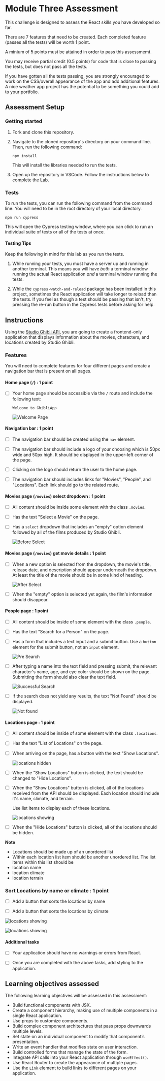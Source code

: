# Module Three Assessment

This challenge is designed to assess the React skills you have developed so far.

There are 7 features that need to be created. Each completed feature (passes all the tests) will be worth 1 point.

A minium of 5 points must be attained in order to pass this assessmemt.

You may receive partial credit (0.5 points) for code that is close to passing the tests, but does not pass all the tests.

If you have gotten all the tests passing, you are strongly encouraged to work on the CSS/overall appearance of the app and add additional features. A nice weather app project has the potential to be something you could add to your portfolio.

## Assessment Setup

### Getting started

1. Fork and clone this repository.

1. Navigate to the cloned repository's directory on your command line. Then, run the following command:

   ```
   npm install
   ```

   This will install the libraries needed to run the tests.

1. Open up the repository in VSCode. Follow the instructions below to complete the Lab.

### Tests

To run the tests, you can run the following command from the command line. You will need to be in the root directory of your local directory.

```
npm run cypress
```

This will open the Cypress testing window, where you can click to run an individual suite of tests or all of the tests at once.

#### Testing Tips

Keep the following in mind for this lab as you run the tests.

1. While running your tests, you must have a server up and running in another terminal. This means you will have _both_ a terminal window running the actual React application _and_ a terminal window running the tests.

1. While the `cypress-watch-and-reload` package has been installed in this project, sometimes the React application will take longer to reload than the tests. If you feel as though a test should be passing that isn't, try pressing the re-run button in the Cypress tests before asking for help.

## Instructions

Using the [Studio Ghibli API](https://resource-ghibli-api-pursuit.onrender.com), you are going to create a frontend-only application that displays information about the movies, characters, and locations created by Studio Ghibli.

### Features

You will need to complete features for four different pages and create a navigation bar that is present on all pages.

#### Home page (`/`) : 1 point

- [ ] Your home page should be accessible via the `/` route and include the following text:

  ```
  Welcome to GhibliApp
  ```

  ![Welcome Page](./assets/welcome.png)

#### Navigation bar : 1 point

- [ ] The navigation bar should be created using the `nav` element.

- [ ] The navigation bar should include a logo of your choosing which is 50px wide and 50px high. It should be displayed in the upper-left corner of the page.

- [ ] Clicking on the logo should return the user to the home page.

- [ ] The navigation bar should includes links for "Movies", "People", and "Locations". Each link should go to the related route.

#### Movies page (`/movies`) select dropdown : 1 point

- [ ] All content should be inside some element with the class `.movies`.

- [ ] Has the text "Select a Movie" on the page.

- [ ] Has a `select` dropdown that includes an "empty" option element followed by all of the films produced by Studio Ghibli.

  ![Before Select](./assets/movieSelect1.png)

#### Movies page (`/movies`) get movie details : 1 point

- [ ] When a new option is selected from the dropdown, the movie's title, release date, and description should appear underneath the dropdown. At least the title of the movie should be in some kind of heading.

  ![After Select](./assets/movieSelect2.png)

- [ ] When the "empty" option is selected yet again, the film's information should disappear.

#### People page : 1 point

- [ ] All content should be inside of some element with the class `.people`.

- [ ] Has the text "Search for a Person" on the page.

- [ ] Has a form that includes a text input and a submit button. Use a `button` element for the submit button, not an `input` element.

  ![Pre Search](./assets/search1.png)

- [ ] After typing a name into the text field and pressing submit, the relevant character's name, age, and eye color should be shown on the page. Submitting the form should also clear the text field.

  ![Successful Search](./assets/search2.png)

- [ ] If the search does not yield any results, the text "Not Found" should be displayed.

  ![Not found](./assets/search3.png)

#### Locations page : 1 point

- [ ] All content should be inside of some element with the class `.locations`.

- [ ] Has the text "List of Locations" on the page.

- [ ] When arriving on the page, has a button with the text "Show Locations".

  ![locations hidden](./assets/locations1.png)

- [ ] When the "Show Locations" button is clicked, the text should be changed to "Hide Locations".

- [ ] When the "Show Locations" button is clicked, all of the locations received from the API should be displayed. Each location should include it's name, climate, and terrain.

  Use list items to display each of these locations.

  ![locations showing](./assets/locations2.png)

- [ ] When the "Hide Locations" button is clicked, all of the locations should be hidden.

**Note**

- Locations should be made up of an unordered list
- Within each location list item should be another unordered list. The list items within this list should be
- location name
- location climate
- location terrain

### Sort Locations by name or climate : 1 point

- [ ] Add a button that sorts the locations by name

- [ ] Add a button that sorts the locations by climate

![locations showing](./assets/locations3.png)

![locations showing](./assets/locations4.png)

#### Additional tasks

- [ ] Your application should have no warnings or errors from React.

- [ ] Once you are completed with the above tasks, add styling to the application.

## Learning objectives assessed

The following learning objectives will be assessed in this assessment:

- Build functional components with JSX.
- Create a component hierarchy, making use of multiple components in a single React application.
- Use props to customize components.
- Build complex component architectures that pass props downwards multiple levels.
- Set state on an individual component to modify that component’s presentation.
- Write an event handler that modifies state on user interaction.
- Build controlled forms that manage the state of the form.
- Integrate API calls into your React application through `useEffect()`.
- Use React Router to create the appearance of multiple pages.
- Use the `Link` element to build links to different pages on your application.
